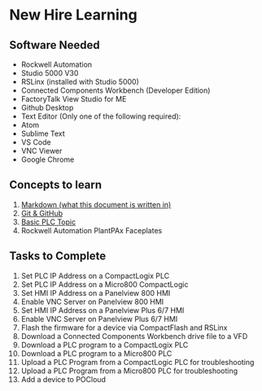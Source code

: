 # New Hire Learning

## Software Needed
-   Rockwell Automation
  -   Studio 5000 V30
  -   RSLinx (installed with Studio 5000)
  -   Connected Components Workbench (Developer Edition)
  -   FactoryTalk View Studio for ME
-   Github Desktop
-   Text Editor (Only one of the following required):
  -   Atom
  -   Sublime Text
  -   VS Code
- VNC Viewer
- Google Chrome

## Concepts to learn
1. [Markdown (what this document is written in)](https://www.markdowntutorial.com/)
2. [Git & GitHub](https://try.github.io)
3. [Basic PLC Topic](https://www.plcfiddle.com)
3. Rockwell Automation PlantPAx Faceplates

## Tasks to Complete
1. Set PLC IP Address on a CompactLogix PLC
2. Set PLC IP Address on a Micro800 CompactLogic
3. Set HMI IP Address on a Panelview 800 HMI
4. Enable VNC Server on Panelview 800 HMI
5. Set HMI IP Address on a Panelview Plus 6/7 HMI
6. Enable VNC Server on Panelview Plus 6/7 HMI
7. Flash the firmware for a device via CompactFlash and RSLinx
8. Download a Connected Components Workbench drive file to a VFD
9. Download a PLC program to a CompactLogix PLC
10. Download a PLC program to a Micro800 PLC
11. Upload a PLC Program from a CompactLogic PLC for troubleshooting
12. Upload a PLC Program from a Micro800 PLC for troubleshooting
13. Add a device to POCloud
